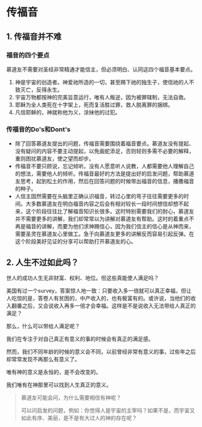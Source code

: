 # 传福音

## 1. 传福音并不难

### 福音的四个要点
慕道友不需要对圣经非常精通才能信主，但必须明白、认同这四个福音基本要点。
1. 神是宇宙的创造者。神爱祂所造的一切，甚至赐下祂的独生子，使信祂的人不致灭亡，反得永生。
2. 宇宙万物都按神的完美旨意运行，唯有人叛逆，因为被罪辖制，无法自救。
3. 耶稣为全人类死在十字架上，死而复活胜过罪，救人脱离罪的捆绑。
4. 凡信耶稣的，神就称他为义，涂抹他的过犯。

### 传福音的Do's和Dont's
- 除了回答慕道友提出的问题，传福音需要围绕着福音要点。慕道友没有提起、没有疑问的内容不要主动提起，以免画蛇添足，否则轻则多需不必要的解释，重则困扰慕道友，使之望而却步。
- 传福音不要只顾说，忘记倾听。没有人愿意听人说教，人都需要他人理解自己的想法，需要他人的倾听。传福音最好的方法是提出好的启发问题，帮助慕道友思考，起到松土的作用，然后在回答问题的时候带出福音的信息，播撒福音的种子。
- 人信主固然需要在头脑里正确认识福音，转过心里的弯子往往需要更多的时间。大多数慕道友在明白福音内容之后会有相对较长一段时间想信却想不起来，这个阶段往往比了解福音知识长很多。这时特别需要我们的耐心，慕道友并不需要更多的讲解，我们却常常以为讲解对慕道友有帮助。这时的着重点不再是福音的讲解，而要为他们求神赐信心，因为我们信主的信心是从神而来，需要圣灵在慕道友心里做工。急于向慕道友更多的讲解反而容易引起反弹。在这个阶段美好见证的分享可以帮助打开慕道友的心。

## 2. 人生不过如此吗？

世人的成功人生无非财富、权利、地位。但这些真能使人满足吗？

美国有过一个survey，答案惊人地一致：只要收入多一倍就可以真正幸福，但让人吃惊的是，答卷人有贫困的，中产收入的，也有极富有的。或许说，当他们的收入翻番之后，又会说收入再多一倍才会幸福。这样是不是说收入无法带给人真正的满足？

那么，什么可以带给人满足呢？

我们在专注于对自己真正有意义的事的时候会有真正的满足感。

然而，我们不同年龄的时候的意义会不同，以前曾经非常有意义的事，过些年之后却常常发现不再那么有意义了。

唯有神的意义是永恒的，是不会改变的。

我们唯有在神那里可以找到人生真正的意义。

> 慕道友可能会问，为什么需要相信有神呢？
>
> 可以问启发的问题，例如：你觉得人是宇宙的主宰吗？如果不是，而宇宙又如此有序、美丽，是不是有大过人的神的存在呢？
